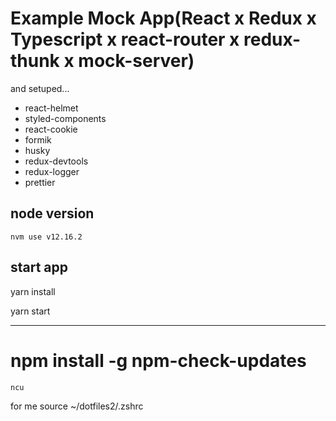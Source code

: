 
# Example Mock App(React x Redux x Typescript x react-router x redux-thunk x mock-server)

and setuped...

- react-helmet
- styled-components
- react-cookie
- formik
- husky
- redux-devtools
- redux-logger
- prettier

## node version

`nvm use v12.16.2`

## start app

yarn install

yarn start


---
# npm install -g npm-check-updates

`ncu`

for me
source ~/dotfiles2/.zshrc
